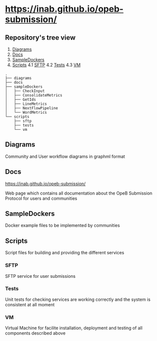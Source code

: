 # <https://inab.github.io/opeb-submission/>

## Repository's tree view
1. [Diagrams](#diagrams)
2. [Docs](#docs)
3. [SampleDockers](#sampledockers)
4. [Scripts](#sampledockers)
  4.1 [SFTP](#sftp)
  4.2 [Tests](#tests)
  4.3 [VM](#vm)

```
.
├── diagrams
├── docs
├── sampleDockers
│   ├── CheckInput
│   ├── ConsolidateMetrics
│   ├── GetIds
│   ├── LineMetrics
│   ├── NextFlowPipeline
│   └── WordMetrics
└── scripts
    ├── sftp
    ├── tests
    └── vm
```

## Diagrams
Community and User workflow diagrams in graphml format
## Docs
<https://inab.github.io/opeb-submission/>

Web page which contains all documentation about the OpeB Submission Protocol for users and communities
## SampleDockers
Docker example files to be implemented by communities
## Scripts
Script files for building and providing the different services
### SFTP
SFTP service for user submissions
### Tests
Unit tests for checking services are working correctly and the system is consistent at all moment
### VM
Virtual Machine for facilite installation, deployment and testing of all components described above
